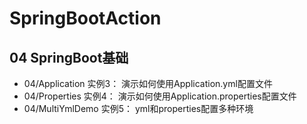 # SpringBootAction


## 04 SpringBoot基础
- 04/Application 实例3： 演示如何使用Application.yml配置文件
- 04/Properties 实例4： 演示如何使用Application.properties配置文件
- 04/MultiYmlDemo 实例5： yml和properties配置多种环境




